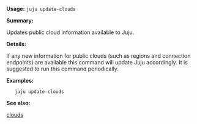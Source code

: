 **Usage:** `juju update-clouds`

**Summary:**

Updates public cloud information available to Juju.

**Details:**

If any new information for public clouds (such as regions and connection endpoints) are available this command will update Juju accordingly. It is suggested to run this command periodically.

**Examples:**

`   juju update-clouds`

**See also:**

[clouds](https://discourse.jujucharms.com/t/command-clouds/1695)
